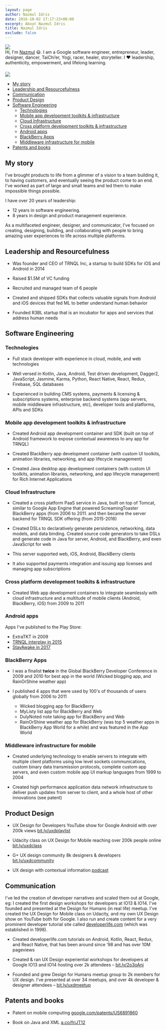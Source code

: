```yaml
---
layout: page
author: Nazmul Idris
date: 2016-10-02 17:17:23+00:00
excerpt: About Nazmul Idris
title: Nazmul Idris
exclude: false
---
```


<div class="avatar-container category">
    <div class="avatar-icon">
        <img src="{{ '/assets/nazmul.png' | relative_url }}"/>
    </div>
    <div class="avatar-text">
        Hi, I'm <a href="http://www.google.com/search?hl=en&q=nazmul+idris">
        Nazmul</a> 😃. I am a Google software engineer, entrepreneur, leader,
        designer, dancer, TaiChi’er, Yogi, racer, healer, storyteller. I ❤️
        leadership, authenticity, empowerment, and lifelong learning.
    </div>
</div>

<div style="padding-bottom:16pt;"></div>

<img class="post-hero-image" src="{{ 'assets/naz-coffee-hero.png' | relative_url }}"/>

<!-- START doctoc generated TOC please keep comment here to allow auto update -->
<!-- DON'T EDIT THIS SECTION, INSTEAD RE-RUN doctoc TO UPDATE -->

- [My story](#my-story)
- [Leadership and Resourcefulness](#leadership-and-resourcefulness)
- [Communication](#communication)
- [Product Design](#product-design)
- [Software Engineering](#software-engineering)
  - [Technologies](#technologies)
  - [Mobile app development toolkits & infrastructure](#mobile-app-development-toolkits--infrastructure)
  - [Cloud Infrastructure](#cloud-infrastructure)
  - [Cross platform development toolkits & infrastructure](#cross-platform-development-toolkits--infrastructure)
  - [Android apps](#android-apps)
  - [BlackBerry Apps](#blackberry-apps)
  - [Middleware infrastructure for mobile](#middleware-infrastructure-for-mobile)
- [Patents and books](#patents-and-books)

<!-- END doctoc generated TOC please keep comment here to allow auto update -->

## My story

I've brought products to life from a glimmer of a vision to a team building it, to having customers, and eventually
seeing the product come to an end. I've worked as part of large and small teams and led them to make impossible things
possible.

I have over 20 years of leadership:

- 12 years in software engineering.
- 8 years in design and product management experience.

As a multifaceted engineer, designer, and communicator, I’ve focused on creating, designing, building, and collaborating
with people to bring amazing user experiences to life across multiple platforms.

## Leadership and Resourcefulness

- Was founder and CEO of TRNQL Inc, a startup to build SDKs for iOS and Android in 2014

- Raised \$1.5M of VC funding

- Recruited and managed team of 6 people

- Created and shipped SDKs that collects valuable signals from Android and iOS devices that fed ML to better understand
  human behavior

- Founded R3BL startup that is an incubator for apps and services that address human needs

## Software Engineering

### Technologies

- Full stack developer with experience in cloud, mobile, and web technologies

- Well versed in Kotlin, Java, Android, Test driven development, Dagger2, JavaScript, Jasmine, Karma, Python, React
  Native, React, Redux, Firebase, SQL databases

- Experienced in building CMS systems, payments & licensing & subscriptions systems, enterprise backend systems (app
  servers, mobile middleware infrastructure, etc), developer tools and platforms, APIs and SDKs

### Mobile app development toolkits & infrastructure

- Created Android app development container and SDK (built on top of Android framework to expose contextual awareness to
  any app for TRNQL)

- Created BlackBerry app development container (with custom UI toolkits, animation libraries, networking, and app
  lifecycle management)

- Created Java desktop app development containers (with custom UI toolkits, animation libraries, networking, and app
  lifecycle management) for Rich Internet Applications

### Cloud Infrastructure

- Created a cross platform PaaS service in Java, built on top of Tomcat, similar to Google App Engine that powered
  ScreamingToaster BlackBerry apps (from 2006 to 2011. and then became the server backend for TRNQL SDK offering (from
  2015-2016)

- Created DSLs to declaratively generate persistence, networking, data models, and data binding. Created source code
  generators to take DSLs and generate code in Java for server, Android, and BlackBerry, and even JavaScript for web

- This server supported web, iOS, Android, BlackBerry clients

- It also supported payments integration and issuing app licenses and managing app subscriptions

### Cross platform development toolkits & infrastructure

- Created Web app development containers to integrate seamlessly with cloud infrastructure and a multitude of mobile
  clients (Android, BlackBerry, iOS) from 2009 to 2011

### Android apps

Apps I've published to the Play Store:

- ExtraTKT in 2009
- [TRNQL interplay in 2015](https://apkpure.com/trnql-interplay/com.trnql.sample_interplay)
- [StayAwake in 2017](https://play.google.com/store/apps/details?id=com.r3bl.stayawake&hl=en_US)

### BlackBerry Apps

- I was a finalist **twice** in the Global BlackBerry Developer Conference in 2009 and 2010 for best app in the world
  (Wicked blogging app, and RainOrShine weather app)

- I published 4 apps that were used by 100's of thousands of users globally from 2006 to 2011

  - Wicked blogging app for BlackBerry
  - MyListy list app for BlackBerry and Web
  - DulyNoted note taking app for BlackBerry and Web
  - RainOrShine weather app for BlackBerry (was top 5 weather apps in BlackBerry App World for a while) and was featured
    in the App World

### Middleware infrastructure for mobile

- Created underlying technology to enable servers to integrate with multiple client platforms using low level sockets
  communications, custom binary data transmission protocols, complete custom app servers, and even custom mobile app UI
  markup languages from 1999 to 2004

- Created high performance application data network infrastructure to deliver push updates from server to client, and a
  whole host of other innovations (see patent)

## Product Design

- UX Design for Developers YouTube show for Google Android with over 200k views
  [bit.ly/uxdplaylist](http://bit.ly/uxdplaylist)

- Udacity class on UX Design for Mobile reaching over 200k people online [bit.ly/uxdclass](http://bit.ly/uxdclass)

- G+ UX design community 8k designers & developers [bit.ly/uxdcommunity](http://bit.ly/uxdcommunity)

- UX design with contextual information
  [podcast](https://www.stitcher.com/podcast/vinay-raghu/incrementalux-podcast/e/40822211)

## Communication

I've led the creation of developer narratives and scaled them out at Google, eg: I created the first design workshops
for developers at IO13 & IO14. I've founded and presented at the Design for Humans (in real life) meetup. I've created
the UX Design for Mobile class on Udacity, and my own UX Design show on YouTube both for Google. I also run and create
content for a very prominent developer tutorial site called [developerlife.com](http://developerlife.com) (which was
established in 1998).

- Created developerlife.com tutorials on Android, Kotlin, React, Redux, and React Native, that has been around since ‘98
  and has over 10M pageviews

- Created & ran UX Design experiential workshops for developers at Google IO13 and IO14 hosting over 2k attendees –
  [bit.ly/2o3oAni](http://bit.ly/2o3oAni)

- Founded and grew Design for Humans meetup group to 2k members for UX design. I’ve presented at over 34 meetups, and
  over 4k developer & designer attendees – [bit.ly/uxdmeetup](http://bit.ly/uxdmeetup)

## Patents and books

- Patent on mobile computing [google.com/patents/US6891860](http://google.com/patents/US6891860)

- Book on Java and XML [a.co/friJT12](http://a.co/friJT12)
